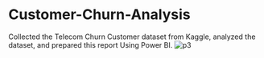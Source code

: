 # Customer-Churn-Analysis
Collected the Telecom Churn Customer dataset from Kaggle, analyzed the dataset, and prepared this report Using Power BI.
![p3](https://github.com/aaditya2907/Customer-Churn-Analysis/assets/88060413/ddd644dc-ded8-4bbb-b263-3d8c36463172)
